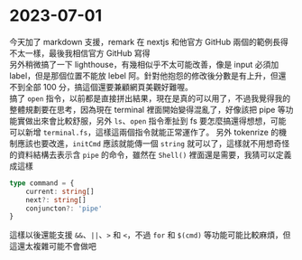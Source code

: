 # 2023-07-01
今天加了 markdown 支援，remark 在 nextjs 和他官方 GitHub 兩個的範例長得不太一樣，最後我相信官方 GitHub 寫得  
另外稍微搞了一下 lighthouse，有幾相似乎不太可能改善，像是 input 必須加 label，但是那個位置不能放 lebel 阿。針對他抱怨的修改後分數是有上升，但還不到全部 100 分，搞這個還要兼顧網頁美觀好難喔。  
搞了 `open` 指令，以前都是直接拼出結果，現在是真的可以用了，不過我覺得我的整體規劃要在思考，因為現在 terminal 裡面開始變得混亂了，好像該把 pipe 等功能實做出來會比較舒服，另外 `ls`、`open` 指令牽扯到 fs 要怎麼搞還得想想，可能可以新增 `terminal.fs`，這樣這兩個指令就能正常運作了。
另外 tokenrize 的機制應該也要改進，`initCmd` 應該就能傳一個 `string` 就可以了，這樣就不用想奇怪的資料結構去表示含 `pipe` 的命令，雖然在 `Shell()` 裡面還是需要，我猜可以定義成這樣
```ts
type command = {
    current: string[]
    next?: string[]
    conjuncton?: 'pipe'
}
```
這樣以後還能支援 `&&`、`||`、`>` 和 `<`，不過 `for` 和 `$(cmd)` 等功能可能比較麻煩，但這還太複雜可能不會做吧
